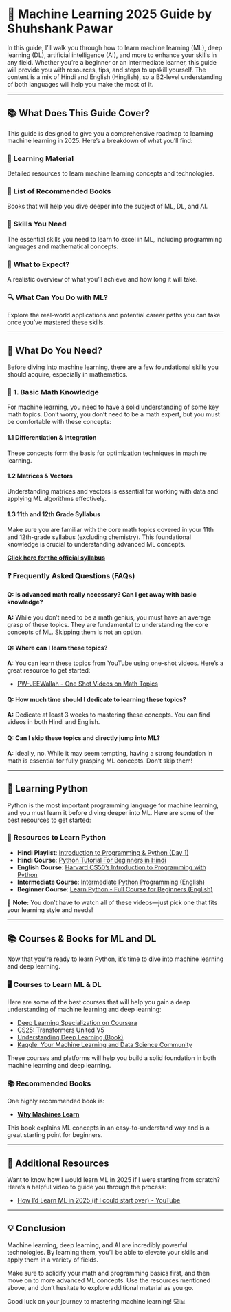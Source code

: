 # 🚀 **Machine Learning 2025 Guide** by **Shuhshank Pawar**

In this guide, I’ll walk you through how to learn machine learning (ML), deep learning (DL), artificial intelligence (AI), and more to enhance your skills in any field. Whether you’re a beginner or an intermediate learner, this guide will provide you with resources, tips, and steps to upskill yourself. The content is a mix of Hindi and English (Hinglish), so a B2-level understanding of both languages will help you make the most of it.

---

## 📚 **What Does This Guide Cover?**
This guide is designed to give you a comprehensive roadmap to learning machine learning in 2025. Here’s a breakdown of what you’ll find:

### 🧠 **Learning Material**
Detailed resources to learn machine learning concepts and technologies.
  
### 📖 **List of Recommended Books**
Books that will help you dive deeper into the subject of ML, DL, and AI.

### 🔧 **Skills You Need**
The essential skills you need to learn to excel in ML, including programming languages and mathematical concepts.

### 🎯 **What to Expect?**
A realistic overview of what you’ll achieve and how long it will take.

### 🔍 **What Can You Do with ML?**
Explore the real-world applications and potential career paths you can take once you’ve mastered these skills.

---

## 🔢 **What Do You Need?**  
Before diving into machine learning, there are a few foundational skills you should acquire, especially in mathematics.

### 📐 **1. Basic Math Knowledge**
For machine learning, you need to have a solid understanding of some key math topics. Don’t worry, you don’t need to be a math expert, but you must be comfortable with these concepts:

#### 1.1 **Differentiation & Integration**  
These concepts form the basis for optimization techniques in machine learning.

#### 1.2 **Matrices & Vectors**  
Understanding matrices and vectors is essential for working with data and applying ML algorithms effectively.

#### 1.3 **11th and 12th Grade Syllabus**  
Make sure you are familiar with the core math topics covered in your 11th and 12th-grade syllabus (excluding chemistry). This foundational knowledge is crucial to understanding advanced ML concepts.

**[Click here for the official syllabus](https://cdnbbsr.s3waas.gov.in/s3f8e59f4b2fe7c5705bf878bbd494ccdf/uploads/2024/10/2024102841.pdf)**

### ❓ **Frequently Asked Questions (FAQs)**

#### Q: **Is advanced math really necessary? Can I get away with basic knowledge?**
**A:** While you don’t need to be a math genius, you must have an average grasp of these topics. They are fundamental to understanding the core concepts of ML. Skipping them is not an option.

#### Q: **Where can I learn these topics?**
**A:** You can learn these topics from YouTube using one-shot videos. Here’s a great resource to get started:
- [PW-JEEWallah - One Shot Videos on Math Topics](https://www.youtube.com/@PW-JEEWallah)

#### Q: **How much time should I dedicate to learning these topics?**
**A:** Dedicate at least 3 weeks to mastering these concepts. You can find videos in both Hindi and English.

#### Q: **Can I skip these topics and directly jump into ML?**
**A:** Ideally, no. While it may seem tempting, having a strong foundation in math is essential for fully grasping ML concepts. Don’t skip them!

---

## 🐍 **Learning Python**  
Python is the most important programming language for machine learning, and you must learn it before diving deeper into ML. Here are some of the best resources to get started:

### 🎥 **Resources to Learn Python**

- **Hindi Playlist**: [Introduction to Programming & Python (Day 1)](https://www.youtube.com/watch?v=xyx_pR7t1nk)  
- **Hindi Course**: [Python Tutorial For Beginners in Hindi](https://www.youtube.com/watch?v=7yL9vXJkCUw)  
- **English Course**: [Harvard CS50’s Introduction to Programming with Python](https://www.youtube.com/watch?v=7OhB6IFySHw)  
- **Intermediate Course**: [Intermediate Python Programming (English)](https://www.youtube.com/watch?v=ehbXtZnbbxI)  
- **Beginner Course**: [Learn Python - Full Course for Beginners (English)](https://www.youtube.com/watch?v=_uQrJ0TkZlc)

🔔 **Note:** You don’t have to watch all of these videos—just pick one that fits your learning style and needs!

---

## 📚 **Courses & Books for ML and DL**  
Now that you’re ready to learn Python, it’s time to dive into machine learning and deep learning.

### 🖥 **Courses to Learn ML & DL**

Here are some of the best courses that will help you gain a deep understanding of machine learning and deep learning:

- [Deep Learning Specialization on Coursera](https://www.coursera.org/specializations/deep-learning)
- [CS25: Transformers United V5](https://www.cs25.io/)
- [Understanding Deep Learning (Book)](https://www.amazon.com/Understanding-Deep-Learning-Algorithms-Machine/dp/1633430270)
- [Kaggle: Your Machine Learning and Data Science Community](https://www.kaggle.com/)

These courses and platforms will help you build a solid foundation in both machine learning and deep learning.

### 📚 **Recommended Books**

One highly recommended book is:

- [**Why Machines Learn**](https://www.amazon.in/WHY-MACHINES-LEARN-Shivendra-Kumar/dp/9386551306)

This book explains ML concepts in an easy-to-understand way and is a great starting point for beginners.

---

## 🎥 **Additional Resources**  
Want to know how I would learn ML in 2025 if I were starting from scratch? Here’s a helpful video to guide you through the process:

- [How I’d Learn ML in 2025 (if I could start over) - YouTube](https://www.youtube.com/watch?v=ft4H25nqXYk)

---

## 💡 **Conclusion**  
Machine learning, deep learning, and AI are incredibly powerful technologies. By learning them, you’ll be able to elevate your skills and apply them in a variety of fields. 

Make sure to solidify your math and programming basics first, and then move on to more advanced ML concepts. Use the resources mentioned above, and don’t hesitate to explore additional material as you go.

Good luck on your journey to mastering machine learning! 💻📊
